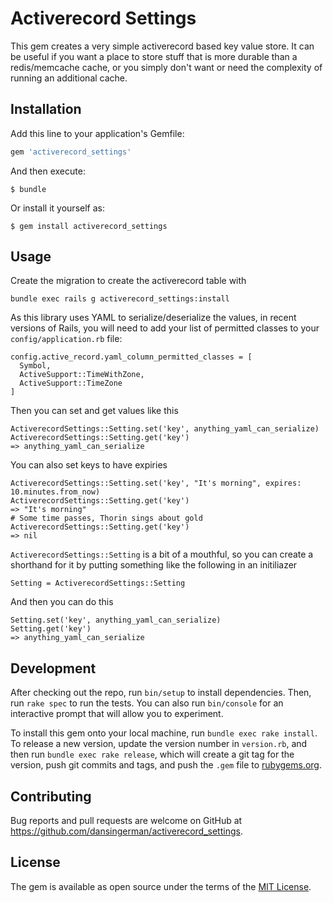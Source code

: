 # Activerecord Settings

This gem creates a very simple activerecord based key value store. It can be useful if you want a place to store stuff that is more durable than a redis/memcache cache, or you simply don't want or need the complexity of running an additional cache.

## Installation

Add this line to your application's Gemfile:

```ruby
gem 'activerecord_settings'
```

And then execute:

    $ bundle

Or install it yourself as:

    $ gem install activerecord_settings

## Usage

Create the migration to create the activerecord table with

    bundle exec rails g activerecord_settings:install

As this library uses YAML to serialize/deserialize the values, in recent versions of Rails, you will need to add your list of permitted classes to your `config/application.rb` file:

    config.active_record.yaml_column_permitted_classes = [
      Symbol,
      ActiveSupport::TimeWithZone,
      ActiveSupport::TimeZone
    ]
    
Then you can set and get values like this

    ActiverecordSettings::Setting.set('key', anything_yaml_can_serialize)
    ActiverecordSettings::Setting.get('key')
    => anything_yaml_can_serialize
    
You can also set keys to have expiries

    ActiverecordSettings::Setting.set('key', "It's morning", expires: 10.minutes.from_now)
    ActiverecordSettings::Setting.get('key')
    => "It's morning"
    # Some time passes, Thorin sings about gold
    ActiverecordSettings::Setting.get('key')
    => nil
    
 ```ActiverecordSettings::Setting``` is a bit of a mouthful, so you can create a shorthand for it by putting something like the following in an initiliazer
 
    Setting = ActiverecordSettings::Setting
    
And then you can do this

    Setting.set('key', anything_yaml_can_serialize)
    Setting.get('key')
    => anything_yaml_can_serialize

## Development

After checking out the repo, run `bin/setup` to install dependencies. Then, run `rake spec` to run the tests. You can also run `bin/console` for an interactive prompt that will allow you to experiment.

To install this gem onto your local machine, run `bundle exec rake install`. To release a new version, update the version number in `version.rb`, and then run `bundle exec rake release`, which will create a git tag for the version, push git commits and tags, and push the `.gem` file to [rubygems.org](https://rubygems.org).

## Contributing

Bug reports and pull requests are welcome on GitHub at https://github.com/dansingerman/activerecord_settings.

## License

The gem is available as open source under the terms of the [MIT License](https://opensource.org/licenses/MIT).
